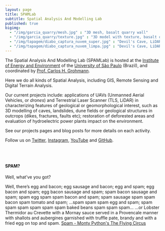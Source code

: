 ```yaml
---
layout: page
title: SPAMLab
subtitle: Spatial Analysis And Modelling Lab
published: true
bigimg:
  - "/img/garcia_quarry/mesh.jpg" : "3D mesh, basalt quarry wall"
  - "/img/garcia_quarry/texture.jpg" : "3D model with texture, basalt quarry wall"
  - "/img/tapagem/diabo_captura_nuvem_super.jpg" : "Devil's Cave, LiDAR point cloud"
  - "/img/tapagem/diabo_captura_nuvem_limpa.jpg" : "Devil's Cave, LiDAR point cloud (clean)"
---
```


The Spatial Analysis And Modelling Lab (SPAMLab) is hosted at the [Institute of Energy and Environment](http://www.iee.usp.br) of the [University of São Paulo](http://www.usp.br) (Brazil), and coordinated by [Prof. Carlos H. Grohmann](http://carlosgrohmann.com).  

Here we do all kinds of Spatial Analysis, including GIS, Remote Sensing and Digital Terrain Analysis.

Our current projects include: applications of UAVs (Unmanned Aerial Vehicles, or _drones_) and Terrestrial Laser Scanner (TLS, LiDAR) in characterizing features of geological or geomorphological interest, such as 3D modelling of caves, landslides, dune fields or geological structures in outcrops (dikes, fractures, faults etc); restoration of deforested areas and evaluation of hydroelectric power plants impact on the environment.   

See our projects pages and blog posts for more details on each activity.  

Follow us on [Twitter](https://twitter.com/SPAM_Lab), [Instagram](https://www.instagram.com/spamlab.iee/), [YouTube](https://www.youtube.com/channel/UCWKii6esTHtTJ0jJcKeNdBQ) and [GitHub](https://github.com/spamlab).  

<br><br>  

#### SPAM?
Well, what’ve you got?

Well, there’s egg and bacon; egg sausage and bacon; egg and spam; egg bacon and spam; egg bacon sausage and spam; spam bacon sausage and spam; spam egg spam spam bacon and spam; spam sausage spam spam bacon spam tomato and spam;
…spam spam spam egg and spam; spam spam spam spam spam spam baked beans spam spam spam…
…or Lobster Thermidor au Crevette with a Mornay sauce served in a Provencale manner with shallots and aubergines garnished with truffle pate, brandy and with a fried egg on top and spam. [Spam - Monty Python's The Flying Circus](https://youtu.be/M_eYSuPKP3Y)
